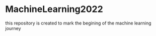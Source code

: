 # MachineLearning2022

this repository is created to mark the begining of the machine learning journey

